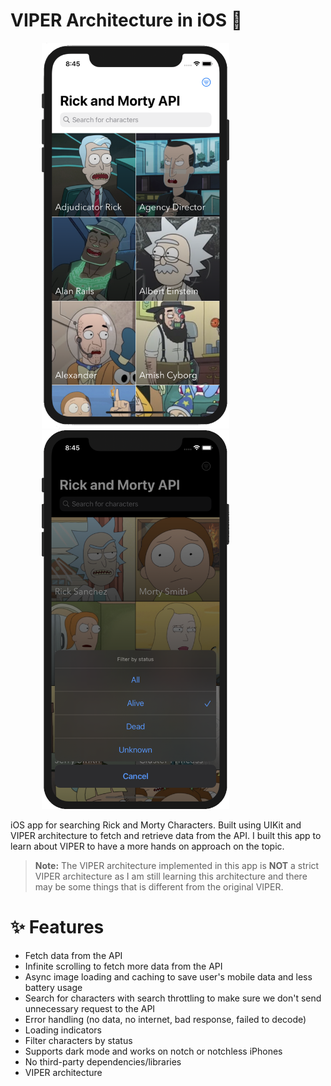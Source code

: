 # VIPER Architecture in iOS 🐍

<p float="left">
  <img src="/Assets/main.png" width="300" height="auto" hspace="50"/>
  <img src="/Assets/filter.png" width="300" height="auto" hspace="50"/>
</p>

iOS app for searching Rick and Morty Characters. Built using UIKit and VIPER architecture to fetch and retrieve data from the API. I built this app to learn about VIPER to have a more hands on approach on the topic.

> **Note:** The VIPER architecture implemented in this app is **NOT** a strict VIPER architecture as I am still learning this architecture and there may be some things that is different from the original VIPER.

# ✨ Features

- Fetch data from the API
- Infinite scrolling to fetch more data from the API
- Async image loading and caching to save user's mobile data and less battery usage
- Search for characters with search throttling to make sure we don't send unnecessary request to the API
- Error handling (no data, no internet, bad response, failed to decode)
- Loading indicators
- Filter characters by status
- Supports dark mode and works on notch or notchless iPhones
- No third-party dependencies/libraries
- VIPER architecture
